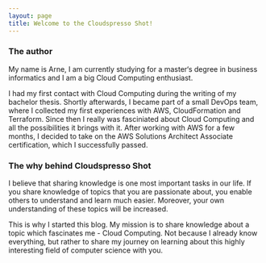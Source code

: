 ```yaml
---
layout: page
title: Welcome to the Cloudspresso Shot!
---
```


### The author

My name is Arne, I am currently studying for a master‘s degree in business informatics and I am a big Cloud Computing enthusiast. 

I had my first contact with Cloud Computing during the writing of my bachelor thesis. Shortly afterwards, I became part of a small DevOps team, where I collected my first experiences with AWS, CloudFormation and Terraform. 
Since then I really was fasciniated about Cloud Computing and all the possibilities it brings with it. After working with AWS for a few months, I decided to take on the AWS Solutions Architect Associate certification, which I successfully passed. 

### The why behind Cloudspresso Shot

I believe that sharing knowledge is one most important tasks in our life. If you share knowledge of topics that you are passionate about, you enable others to understand and learn much easier. Moreover, your own understanding of these topics will be increased. 

This is why I started this blog. My mission is to share knowledge about a topic which fascinates me - Cloud Computing. Not because I already know everything, but rather to share my journey on learning about this highly interesting field of computer science with you. 